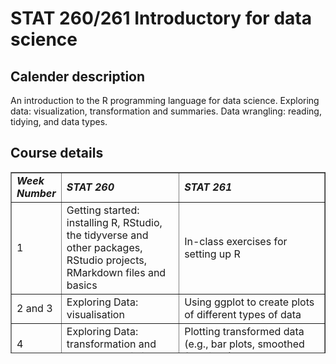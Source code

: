 # STAT 260/261 Introductory for data science

## Calender description

An introduction to the R programming language for data science. Exploring data: visualization, transformation and summaries. Data wrangling: reading, tidying, and data types.

## Course details

<table style="border-collapse: collapse; width: 100%; height: 290px;" border="1">
<tbody>
<tr style="height: 17px;">
<td style="width: 14.4983%; height: 17px;"><em><strong>Week Number</strong></em></td>
<td style="width: 38.0906%; height: 17px;"><em><strong>STAT 260</strong></em></td>
<td style="width: 47.411%; height: 17px;"><em><strong>STAT 261</strong></em></td>
</tr>
<tr style="height: 52px;">
<td style="width: 14.4983%; height: 52px;">1</td>
<td style="width: 38.0906%; height: 52px;">Getting started: installing R, RStudio, the tidyverse and other packages, RStudio projects, RMarkdown files and basics</td>
<td style="width: 47.411%; height: 52px;">In-class exercises for setting up R&nbsp;</td>
</tr>
<tr style="height: 17px;">
<td style="width: 14.4983%; height: 17px;">2 and 3</td>
<td style="width: 38.0906%; height: 17px;">Exploring Data: visualisation</td>
<td style="width: 47.411%; height: 17px;">Using ggplot to create plots of different types of data&nbsp;</td>
</tr>
<tr style="height: 34px;">
<td style="width: 14.4983%; height: 34px;">4</td>
<td style="width: 38.0906%; height: 34px;">Exploring Data: transformation and summary statistics</td>
<td style="width: 47.411%; height: 34px;">Plotting transformed data (e.g., bar plots, smoothed functions)</td>
</tr>
<tr style="height: 34px;">
<td style="width: 14.4983%; height: 34px;">5</td>
<td style="width: 38.0906%; height: 34px;">Data Wrangling: data frames and tibbles, importing data</td>
<td style="width: 47.411%; height: 34px;">Reading in data in different formats</td>
</tr>
<tr style="height: 17px;">
<td style="width: 14.4983%; height: 17px;">6</td>
<td style="width: 38.0906%; height: 17px;">Data Wrangling: tidy data</td>
<td style="width: 47.411%; height: 17px;">Cleaning a messy data set</td>
</tr>
<tr style="height: 17px;">
<td style="width: 14.4983%; height: 17px;">7</td>
<td style="width: 38.0906%; height: 17px;">Data Wrangling: relational data</td>
<td style="width: 47.411%; height: 17px;">Linking multiple data sets</td>
</tr>
<tr style="height: 17px;">
<td style="width: 14.4983%; height: 17px;">8</td>
<td style="width: 38.0906%; height: 17px;">Data Wrangling: strings</td>
<td style="width: 47.411%; height: 17px;">Handling text data</td>
</tr>
<tr style="height: 17px;">
<td style="width: 14.4983%; height: 17px;">9</td>
<td style="width: 38.0906%; height: 17px;">Data Wrangling: factors, dates and times</td>
<td style="width: 47.411%; height: 17px;">Handling factors and date and time data</td>
</tr>
<tr style="height: 17px;">
<td style="width: 14.4983%; height: 17px;">10</td>
<td style="width: 38.0906%; height: 17px;">Programming: functions</td>
<td style="width: 47.411%; height: 17px;">Writing functions to minimize code length, prevent bugs, and improve readability</td>
</tr>
<tr style="height: 17px;">
<td style="width: 14.4983%; height: 17px;">11</td>
<td style="width: 38.0906%; height: 17px;">Programming: vectors</td>
<td style="width: 47.411%; height: 17px;">Types of vectors and incorporating vectors in functions</td>
</tr>
<tr style="height: 17px;">
<td style="width: 14.4983%; height: 17px;">12</td>
<td style="width: 38.0906%; height: 17px;">Programming: vectors</td>
<td style="width: 47.411%; height: 17px;">For loops</td>
</tr>
<tr style="height: 17px;">
<td style="width: 14.4983%; height: 17px;">13</td>
<td style="width: 38.0906%; height: 17px;">Summary</td>
<td style="width: 47.411%; height: 17px;">Summary</td>
</tr>
</tbody>
</table>
